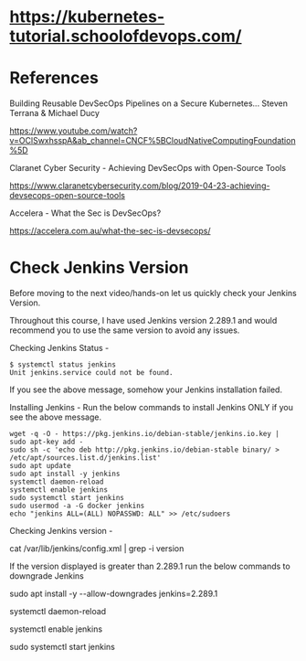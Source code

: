 # https://kubernetes-tutorial.schoolofdevops.com/
# References

Building Reusable DevSecOps Pipelines on a Secure Kubernetes... Steven Terrana & Michael Ducy

https://www.youtube.com/watch?v=OClSwxhsspA&ab_channel=CNCF%5BCloudNativeComputingFoundation%5D


Claranet Cyber Security - Achieving DevSecOps with Open-Source Tools

https://www.claranetcybersecurity.com/blog/2019-04-23-achieving-devsecops-open-source-tools


Accelera - What the Sec is DevSecOps?

https://accelera.com.au/what-the-sec-is-devsecops/

# Check Jenkins Version

Before moving to the next video/hands-on let us quickly check your Jenkins Version.

Throughout this course, I have used Jenkins version 2.289.1 and would recommend you to use the same version to avoid any issues.

Checking Jenkins Status -

    $ systemctl status jenkins 
    Unit jenkins.service could not be found.

If you see the above message, somehow your Jenkins installation failed.


Installing Jenkins - Run the below commands to install Jenkins ONLY if you see the above message.

    wget -q -O - https://pkg.jenkins.io/debian-stable/jenkins.io.key | sudo apt-key add -
    sudo sh -c 'echo deb http://pkg.jenkins.io/debian-stable binary/ > /etc/apt/sources.list.d/jenkins.list'
    sudo apt update
    sudo apt install -y jenkins
    systemctl daemon-reload
    systemctl enable jenkins
    sudo systemctl start jenkins
    sudo usermod -a -G docker jenkins
    echo "jenkins ALL=(ALL) NOPASSWD: ALL" >> /etc/sudoers


Checking Jenkins version -

cat /var/lib/jenkins/config.xml | grep -i version

If the version displayed is greater than 2.289.1 run the below commands to downgrade Jenkins

sudo apt install -y --allow-downgrades jenkins=2.289.1

systemctl daemon-reload

systemctl enable jenkins

sudo systemctl start jenkins



